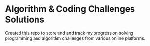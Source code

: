 # Algorithm & Coding Challenges Solutions

Created this repo to store and and track my progress on solving programming and algorithm challenges from various online platforms.
